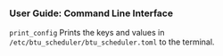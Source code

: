 ### User Guide:  Command Line Interface
<to be continued>



`print_config`
Prints the keys and values in `/etc/btu_scheduler/btu_scheduler.toml` to the terminal.